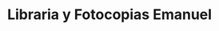 ---
title: "Libraria y Fotocopias Emanuel"
url: /retalhuleu/libraria-y-fotocopias-emanuel/
shop: copyshop
---